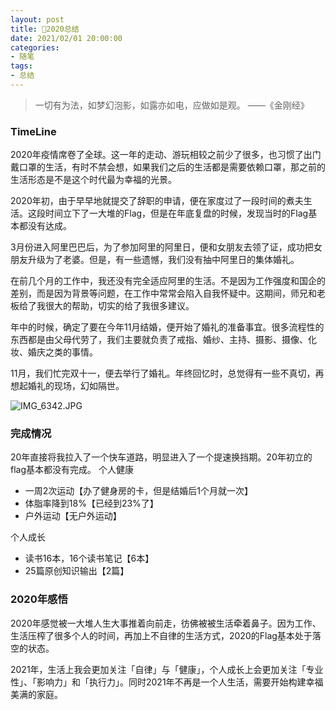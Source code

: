 ```yaml
---
layout: post
title: 🤟2020总结
date: 2021/02/01 20:00:00
categories:
- 随笔
tags:
- 总结
---
```


> 一切有为法，如梦幻泡影，如露亦如电，应做如是观。
> ——《金刚经》



### TimeLine


2020年疫情席卷了全球。这一年的走动、游玩相较之前少了很多，也习惯了出门戴口罩的生活，有时不禁会想，如果我们之后的生活都是需要依赖口罩，那之前的生活形态是不是这个时代最为幸福的光景。


2020年初，由于早早地就提交了辞职的申请，便在家度过了一段时间的煮夫生活。这段时间立下了一大堆的Flag，但是在年底复盘的时候，发现当时的Flag基本都没有达成。


3月份进入阿里巴巴后，为了参加阿里的阿里日，便和女朋友去领了证，成功把女朋友升级为了老婆。但是，有一些遗憾，我们没有抽中阿里日的集体婚礼。


在前几个月的工作中，我还没有完全适应阿里的生活。不是因为工作强度和国企的差别，而是因为背景等问题，在工作中常常会陷入自我怀疑中。这期间，师兄和老板给了我很大的帮助，切实的给了我很多建议。


年中的时候，确定了要在今年11月结婚，便开始了婚礼的准备事宜。很多流程性的东西都是由父母代劳了，我们主要就负责了戒指、婚纱、主持、摄影、摄像、化妆、婚庆之类的事情。


11月，我们忙完双十一，便去举行了婚礼。年终回忆时，总觉得有一些不真切，再想起婚礼的现场，幻如隔世。


![IMG_6342.JPG](https://pics.naaln.com/blog/2020-02-01-031633.jpeg-basicBlog)



### 完成情况


20年直接将我拉入了一个快车道路，明显进入了一个提速换挡期。20年初立的flag基本都没有完成。
个人健康 

- 一周2次运动【办了健身房的卡，但是结婚后1个月就一次】
- 体脂率降到18%【已经到23%了】
- 户外运动【无户外运动】

个人成长

- 读书16本，16个读书笔记【6本】
- 25篇原创知识输出【2篇】



### 2020年感悟


2020年感觉被一大堆人生大事推着向前走，彷佛被被生活牵着鼻子。因为工作、生活压榨了很多个人的时间，再加上不自律的生活方式，2020的Flag基本处于落空的状态。


2021年，生活上我会更加关注「自律」与「健康」，个人成长上会更加关注「专业性」、「影响力」和「执行力」。同时2021年不再是一个人生活，需要开始构建幸福美满的家庭。
